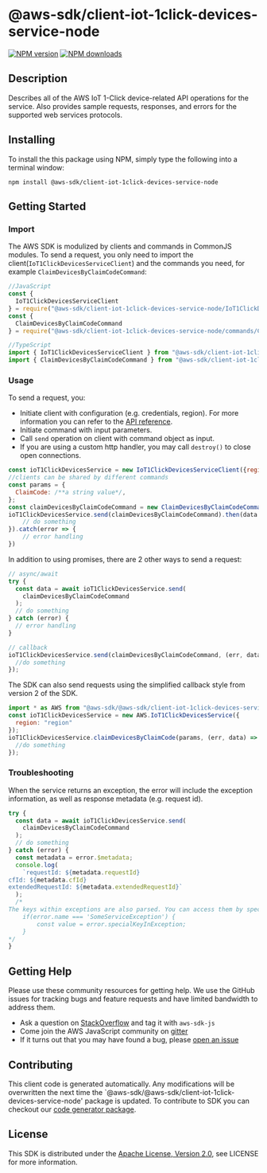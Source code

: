# @aws-sdk/client-iot-1click-devices-service-node

[![NPM version](https://img.shields.io/npm/v/@aws-sdk/client-iot-1click-devices-service-node/preview.svg)](https://www.npmjs.com/package/@aws-sdk/client-iot-1click-devices-service-node)
[![NPM downloads](https://img.shields.io/npm/dm/@aws-sdk/client-iot-1click-devices-service-node.svg)](https://www.npmjs.com/package/@aws-sdk/client-iot-1click-devices-service-node)

## Description

<p>Describes all of the AWS IoT 1-Click device-related API operations for the service.
 Also provides sample requests, responses, and errors for the supported web services
 protocols.</p>

## Installing

To install the this package using NPM, simply type the following into a terminal window:

```
npm install @aws-sdk/client-iot-1click-devices-service-node
```

## Getting Started

### Import

The AWS SDK is modulized by clients and commands in CommonJS modules. To send a request, you only need to import the client(`IoT1ClickDevicesServiceClient`) and the commands you need, for example `ClaimDevicesByClaimCodeCommand`:

```javascript
//JavaScript
const {
  IoT1ClickDevicesServiceClient
} = require("@aws-sdk/client-iot-1click-devices-service-node/IoT1ClickDevicesServiceClient");
const {
  ClaimDevicesByClaimCodeCommand
} = require("@aws-sdk/client-iot-1click-devices-service-node/commands/ClaimDevicesByClaimCodeCommand");
```

```javascript
//TypeScript
import { IoT1ClickDevicesServiceClient } from "@aws-sdk/client-iot-1click-devices-service-node/IoT1ClickDevicesServiceClient";
import { ClaimDevicesByClaimCodeCommand } from "@aws-sdk/client-iot-1click-devices-service-node/commands/ClaimDevicesByClaimCodeCommand";
```

### Usage

To send a request, you:

- Initiate client with configuration (e.g. credentials, region). For more information you can refer to the [API reference][].
- Initiate command with input parameters.
- Call `send` operation on client with command object as input.
- If you are using a custom http handler, you may call `destroy()` to close open connections.

```javascript
const ioT1ClickDevicesService = new IoT1ClickDevicesServiceClient({region: 'region'});
//clients can be shared by different commands
const params = {
  ClaimCode: /**a string value*/,
};
const claimDevicesByClaimCodeCommand = new ClaimDevicesByClaimCodeCommand(params);
ioT1ClickDevicesService.send(claimDevicesByClaimCodeCommand).then(data => {
    // do something
}).catch(error => {
    // error handling
})
```

In addition to using promises, there are 2 other ways to send a request:

```javascript
// async/await
try {
  const data = await ioT1ClickDevicesService.send(
    claimDevicesByClaimCodeCommand
  );
  // do something
} catch (error) {
  // error handling
}
```

```javascript
// callback
ioT1ClickDevicesService.send(claimDevicesByClaimCodeCommand, (err, data) => {
  //do something
});
```

The SDK can also send requests using the simplified callback style from version 2 of the SDK.

```javascript
import * as AWS from "@aws-sdk/@aws-sdk/client-iot-1click-devices-service-node/IoT1ClickDevicesService";
const ioT1ClickDevicesService = new AWS.IoT1ClickDevicesService({
  region: "region"
});
ioT1ClickDevicesService.claimDevicesByClaimCode(params, (err, data) => {
  //do something
});
```

### Troubleshooting

When the service returns an exception, the error will include the exception information, as well as response metadata (e.g. request id).

```javascript
try {
  const data = await ioT1ClickDevicesService.send(
    claimDevicesByClaimCodeCommand
  );
  // do something
} catch (error) {
  const metadata = error.$metadata;
  console.log(
    `requestId: ${metadata.requestId}
cfId: ${metadata.cfId}
extendedRequestId: ${metadata.extendedRequestId}`
  );
  /*
The keys within exceptions are also parsed. You can access them by specifying exception names:
    if(error.name === 'SomeServiceException') {
        const value = error.specialKeyInException;
    }
*/
}
```

## Getting Help

Please use these community resources for getting help. We use the GitHub issues for tracking bugs and feature requests and have limited bandwidth to address them.

- Ask a question on [StackOverflow](https://stackoverflow.com/questions/tagged/aws-sdk-js) and tag it with `aws-sdk-js`
- Come join the AWS JavaScript community on [gitter](https://gitter.im/aws/aws-sdk-js-v3)
- If it turns out that you may have found a bug, please [open an issue](https://github.com/aws/aws-sdk-js-v3/issues)

## Contributing

This client code is generated automatically. Any modifications will be overwritten the next time the `@aws-sdk/@aws-sdk/client-iot-1click-devices-service-node' package is updated. To contribute to SDK you can checkout our [code generator package][].

## License

This SDK is distributed under the
[Apache License, Version 2.0](http://www.apache.org/licenses/LICENSE-2.0),
see LICENSE for more information.

[code generator package]: https://github.com/aws/aws-sdk-js-v3/tree/master/packages/service-types-generator
[api reference]: https://docs.aws.amazon.com/AWSJavaScriptSDK/latest/
